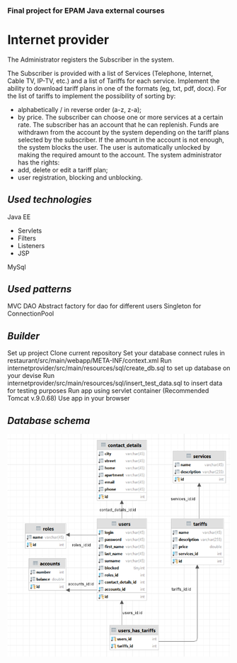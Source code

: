 ### Final project for EPAM Java external courses

# Internet provider

The Administrator registers the Subscriber in the system.

The Subscriber is provided with a list of Services (Telephone, Internet, Cable TV, IP-TV, etc.) and a list of Tariffs for each service. Implement the ability to download tariff plans in one of the formats (eg, txt, pdf, docx). For the list of tariffs to implement the possibility of sorting by:
- alphabetically / in reverse order (a-z, z-a);
- by price.
  The subscriber can choose one or more services at a certain rate. The subscriber has an account that he can replenish. Funds are withdrawn from the account by the system depending on the tariff plans selected by the subscriber. If the amount in the account is not enough, the system blocks the user.
  The user is automatically unlocked by making the required amount to the account.
  The system administrator has the rights:
- add, delete or edit a tariff plan;
- user registration, blocking and unblocking.

## **_Used technologies_**
  Java EE
*   Servlets
*   Filters
*   Listeners
*   JSP
  
  MySql

##   **_Used patterns_**

  MVC
  DAO
  Abstract factory for dao for different users
  Singleton for ConnectionPool
  
## **_Builder_**

  Set up project
  Clone current repository
  Set your database connect rules in restaurant/src/main/webapp/META-INF/context.xml
  Run internetprovider/src/main/resources/sql/create_db.sql to set up database on your devise
  Run internetprovider/src/main/resources/sql/insert_test_data.sql to insert data for testing purposes
  Run app using servlet container (Recommended Tomcat v.9.0.68)
  Use app in your browser
  
## **_Database schema_**

![<img src="img.png"/>](img.png)
